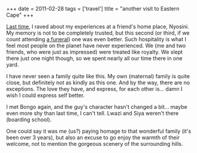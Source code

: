 +++
date = 2011-02-28
tags = ['travel']
title = "another visit to Eastern Cape"
+++

[Last time], I raved about my experiences at a friend\'s home place,
Nyosini. My memory is not to be completely trusted, but this second (or
third, if we count attending [a funeral]) one was even better. Such
hospitality is what I feel most people on the planet have never
experienced. We (me and two friends, who were just as impressed) were
treated like royalty. We slept there just one night though, so we spent
nearly all our time there in one yard.

I have never seen a family quite like this. My own (maternal) family is
quite close, but definitely not as kindly as this one. And by the way,
there are no exceptions. The love they have, and express, for each other
is\... damn I wish I could express self better.

I met Bongo again, and the guy\'s character hasn\'t changed a bit\...
maybe even more shy than last time, I can\'t tell. Lwazi and Siya
weren\'t there (boarding school).

One could say it was me (us?) paying homage to that wonderful family
(it\'s been over 3 years), but also an excuse to go enjoy the warmth of
their welcome, not to mention the gorgeous scenery of the surrounding
hills.

  [Last time]: http://tshepang.net/a-visit-to-eastern-cape
  [a funeral]: http://tshepang.net/one-less-angel
